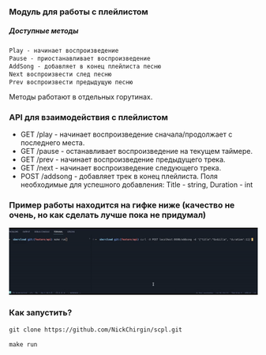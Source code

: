 ### Модуль для работы с плейлистом

##### Доступные методы

    Play - начинает воспроизведение
    Pause - приостанавливает воспроизведение
    AddSong - добавляет в конец плейлиста песню
    Next воспроизвести след песню
    Prev воспроизвести предыдущую песню

Методы работают в отдельных горутинах.

### API для взаимодействия с плейлистом

* GET /play - начинает воспроизведение сначала/продолжает с последнего места.
* GET /pause - останавливает воспроизведение на текущем таймере.
* GET /prev - начинает воспроизведение предыдущего трека.
* GET /next - начинает воспроизведение следующего трека.
* POST /addsong - добавляет трек в конец плейлиста. Поля необходимые для успешного добавления: Title - string, Duration - int

### Пример работы находится на гифке ниже (качество не очень, но как сделать лучше пока не придумал)

![How it works](https://raw.githubusercontent.com/NickChirgin/scpl/master/gi.gif)

### Как запустить?

```
git clone https://github.com/NickChirgin/scpl.git
```

```
make run
```
